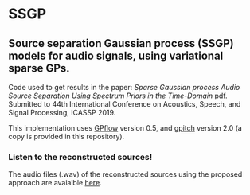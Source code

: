# SSGP
## Source separation Gaussian process (SSGP) models for audio signals, using variational sparse GPs.
Code used to get results in the paper: *Sparse Gaussian process Audio Source Separation Using Spectrum Priors in the Time-Domain* [pdf][1]. Submitted to 44th International Conference on Acoustics, Speech, and Signal Processing, ICASSP 2019.


This implementation uses [GPflow][2] version 0.5, and [gpitch][3] version 2.0 (a copy is provided in this repository).

### Listen to the reconstructed sources!
The audio files (.wav) of the reconstructed sources using the proposed approach are avaialble [here][4].

[1]: https://arxiv.org/abs/1810.12679
[2]: https://github.com/GPflow/GPflow
[3]: https://github.com/PabloAlvarado/gpitch
[4]: sites.google.com/site/paalvaradoduran/ssgp
